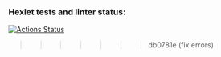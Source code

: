 ### Hexlet tests and linter status:
[![Actions Status](https://github.com/MrNovan/backend-project-4/workflows/hexlet-check/badge.svg)](https://github.com/MrNovan/backend-project-4/actions)
>>>>>>> db0781e (fix errors)
